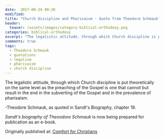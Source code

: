 ```yaml
---
date:  2017-08-24 09:36 
modified: 
title: "Church Discipline and Pharisaism - Quote from Theodore Schmauk"
header: 
  teaser: /assets/images/category-biblical-orthodoxy.png
categories: biblical-orthodoxy
excerpt: "The legalistic attitude, through which Church discipline is put theoretically on the same level as the preaching of the Gospel is one that cannot but result in the end in the subverting of the Gospel and the prevalence of Pharisaism..."
comments: true
tags:
  - Theodore Schmauk
  - quotations
  - legalism
  - pharisaism
  - church discipline
---
```



The legalistic attitude, through which Church discipline is put theoretically on the same level as the preaching of the Gospel is one that cannot but result in the end in the subverting of the Gospel and in the prevalence of pharisaism. 

-Theodore Schmauk, as quoted in Sandt's Biography, chapter 19.

*Sandt's biography of Theoodore Schmauk* is now being prepared for publication as an e-book.  

<div>Originally published at: <a href='http://www.alecsatin.com'>Comfort for Christians</a></div>